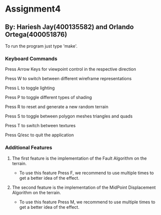 # Assignment4 #
## By: Hariesh Jay(400135582) and Orlando Ortega(400051876) ##

To run the program just type 'make'.

### Keyboard Commands ###
Press Arrow Keys for viewpoint control in the respective direction

Press W to switch between different wireframe representations

Press L to toggle lighting

Press P to toggle different types of shading

Press R to reset and generate a new random terrain

Press S to toggle between polygon meshes triangles and quads

Press T to switch between textures

Press Q/esc to quit the application

### Additional Features ###
1. The first feature is the implementation of the Fault Algorithm on the terrain.

    * To use this feature Press F, we recommend to use multiple times to get a better idea of the effect.


2. The second feature is the implementation of the MidPoint Displacement Algorithm on the terrain. 
    * To use this feature Press M, we recommend to use multiple times to get a better idea of the effect.

    
